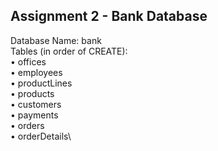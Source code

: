 ## Assignment 2 - Bank Database

Database Name: bank\
Tables (in order of CREATE):\
• offices\
• employees\
• productLines\
• products\
• customers\
• payments\
• orders\
• orderDetails\
